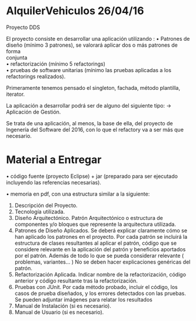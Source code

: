 # AlquilerVehiculos  26/04/16
Proyecto DDS

El proyecto consiste en desarrollar una aplicación utilizando :
 •  Patrones	de	diseño	(mínimo	3	patrones),	 se	valorará	aplicar	dos	o	más	patrones	de	forma	
conjunta	
• refactorización	(mínimo	5	refactorings)	
• pruebas	de	software	unitarias	(mínimo	las	pruebas	aplicadas	a	los	refactorings	realizados).	

Primeramente tenemos pensado el singleton, fachada, método plantilla, iterator.

La aplicación	a	desarrollar	podrá	ser de alguno	del siguiente tipo:
-> Aplicación de Gestión.

Se trata de una aplicación, al menos, la base de ella, del proyecto de Ingenería del Software del 2016, con lo que el refactory va a ser más que necesario.


# Material a Entregar 
• código fuente (proyecto	Eclipse) + jar (preparado	para ser ejecutado incluyendo	 las referencias	necesarias).

• memoria	en	pdf,	con	una	estructura	similar	a	la	siguiente:
  1. Descripción	del	Proyecto.
  2. Tecnología	utilizada.
  3. Diseño	 Arquitectónico. Patrón	Arquitectónico	o	estructura	de	componentes y/o bloques	que	represente	la	arquitectura utilizada.
  4. Patrones de Diseño Aplicados. Se	deberá explicar	claramente	cómo	se	han aplicado	los	patrones	en	el	proyecto.	Por	cada	patrón se incluirá la estructura de clases	 resultantes	al aplicar	el	patrón,	código	que se considere relevante	 en	la aplicación	del	patrón	y	beneficios	aportados	por	el	patrón.	Además	de	todo	lo	que	se	 pueda	 considerar	 relevante ( problemas, variantes... ) No se deben hacer explicaciones genéricas	del	patrón.
  5. Refactorización	Aplicada.	Indicar	nombre	de la	refactorización,	código	anterior	y	código	resultante	tras	la	refactorización.
  6. Pruebas con JUnit. Por cada método probado, incluir el código, los casos de prueba diseñados, y los errores detectados con las pruebas. Se pueden adjuntar imágenes para relatar los resultados
  7. Manual	de Instalación (si es necesario).
  8. Manual de Usuario (si	es necesario).

